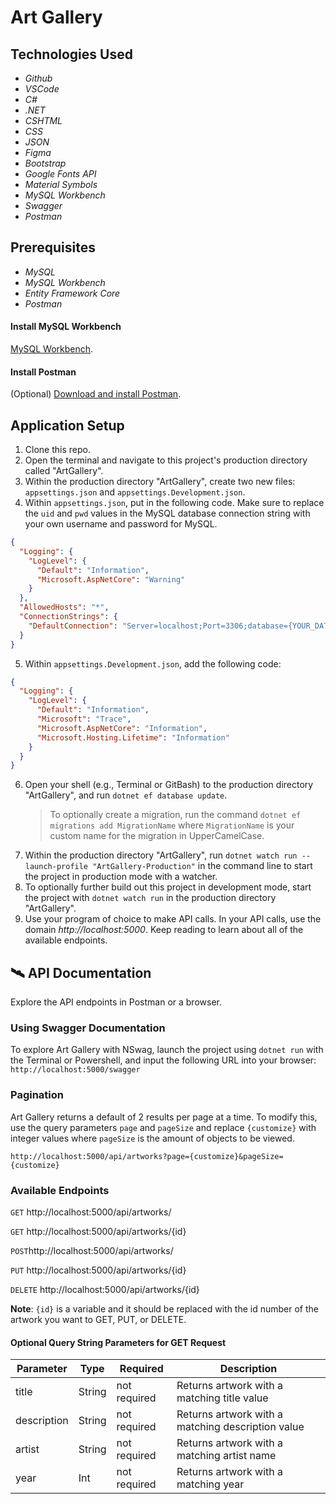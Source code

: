 # Art Gallery

## Technologies Used
* _Github_
* _VSCode_
* _C#_
* _.NET_
* _CSHTML_
* _CSS_
* _JSON_
* _Figma_
* _Bootstrap_
* _Google Fonts API_
* _Material Symbols_
* _MySQL Workbench_
* _Swagger_
* _Postman_

## Prerequisites

* _MySQL_
* _MySQL Workbench_
* _Entity Framework Core_
* _Postman_

#### Install MySQL Workbench
 [MySQL Workbench](https://dev.mysql.com/downloads/workbench/).

#### Install Postman
(Optional) [Download and install Postman](https://www.postman.com/downloads/).

## Application Setup

1. Clone this repo.
2. Open the terminal and navigate to this project's production directory called "ArtGallery".
3. Within the production directory "ArtGallery", create two new files: `appsettings.json` and `appsettings.Development.json`.
4. Within `appsettings.json`, put in the following code. Make sure to replace the `uid` and `pwd` values in the MySQL database connection string with your own username and password for MySQL.

```json
{
  "Logging": {
    "LogLevel": {
      "Default": "Information",
      "Microsoft.AspNetCore": "Warning"
    }
  },
  "AllowedHosts": "*",
  "ConnectionStrings": {
    "DefaultConnection": "Server=localhost;Port=3306;database={YOUR_DATABASE};uid={USERNAME};pwd={PASSWORD};"
  }
}
```

5. Within `appsettings.Development.json`, add the following code:

```json
{
  "Logging": {
    "LogLevel": {
      "Default": "Information",
      "Microsoft": "Trace",
      "Microsoft.AspNetCore": "Information",
      "Microsoft.Hosting.Lifetime": "Information"
    }
  }
}
```

6. Open your shell (e.g., Terminal or GitBash) to the production directory "ArtGallery", and run `dotnet ef database update`.
    > To optionally create a migration, run the command `dotnet ef migrations add MigrationName` where `MigrationName` is your custom name for the migration in UpperCamelCase. 
7. Within the production directory "ArtGallery", run `dotnet watch run --launch-profile "ArtGallery-Production"` in the command line to start the project in production mode with a watcher. 
8. To optionally further build out this project in development mode, start the project with `dotnet watch run` in the production directory "ArtGallery".
9. Use your program of choice to make API calls. In your API calls, use the domain _http://localhost:5000_. Keep reading to learn about all of the available endpoints.

## 🛰️ API Documentation
Explore the API endpoints in Postman or a browser.

### Using Swagger Documentation 
To explore Art Gallery with NSwag, launch the project using `dotnet run` with the Terminal or Powershell, and input the following URL into your browser: `http://localhost:5000/swagger`

### Pagination
Art Gallery returns a default of 2 results per page at a time. To modify this, use the query parameters `page` and `pageSize` and replace `{customize}` with integer values where `pageSize` is the amount of objects to be viewed.

```
http://localhost:5000/api/artworks?page={customize}&pageSize={customize}
```

### Available Endpoints

`GET` http://localhost:5000/api/artworks/

`GET` http://localhost:5000/api/artworks/{id}

`POST`http://localhost:5000/api/artworks/

`PUT` http://localhost:5000/api/artworks/{id}

`DELETE` http://localhost:5000/api/artworks/{id}

**Note**: `{id}` is a variable and it should be replaced with the id number of the artwork you want to GET, PUT, or DELETE.

#### Optional Query String Parameters for GET Request

| Parameter   | Type        |  Required    | Description |
| ----------- | ----------- | -----------  | ----------- |
| title       | String      | not required | Returns artwork with a matching title value |
| description | String      | not required | Returns artwork with a matching description value |
| artist      | String      | not required | Returns artwork with a matching artist name |
| year        | Int         | not required | Returns artwork with a matching year |